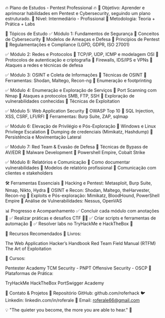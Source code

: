 🔥 Plano de Estudos - Pentest Professional 🔥
📌 Objetivo: Aprender e aprimorar habilidades em Pentest e Cybersecurity, seguindo um plano estruturado.
📌 Nível: Intermediário - Profissional
📌 Metodologia: Teoria + Prática + Labs

📅 Tópicos de Estudo
✅ Módulo 1: Fundamentos de Segurança
🔹 Conceitos de Cybersecurity
🔹 Modelos de Ameaças e Defesa
🔹 Princípios de Pentest
🔹 Regulamentações e Compliance (LGPD, GDPR, ISO 27001)

✅ Módulo 2: Redes e Protocolos
🔹 TCP/IP, UDP, ICMP e modelagem OSI
🔹 Protocolos de autenticação e criptografia
🔹 Firewalls, IDS/IPS e VPNs
🔹 Ataques a redes e técnicas de defesa

✅ Módulo 3: OSINT e Coleta de Informações
🔹 Técnicas de OSINT
🔹 Ferramentas: Shodan, Maltego, Recon-ng
🔹 Enumeração e footprinting

✅ Módulo 4: Enumeração e Exploração de Serviços
🔹 Port Scanning com Nmap
🔹 Ataques a protocolos SMB, FTP, SSH
🔹 Exploração de vulnerabilidades conhecidas
🔹 Técnicas de Exploitation

✅ Módulo 5: Web Application Security
🔹 OWASP Top 10
🔹 SQL Injection, XSS, CSRF, LFI/RFI
🔹 Ferramentas: Burp Suite, ZAP, sqlmap

✅ Módulo 6: Elevação de Privilégio e Pós-Exploração
🔹 Windows e Linux Privilege Escalation
🔹 Dumping de credenciais (Mimikatz, Hashdump)
🔹 Persistência e Movimentação Lateral

✅ Módulo 7: Red Team & Evasão de Defesa
🔹 Técnicas de Bypass de AV/EDR
🔹 Malware Development
🔹 Powershell Empire, Cobalt Strike

✅ Módulo 8: Relatórios e Comunicação
🔹 Como documentar vulnerabilidades
🔹 Modelos de relatório profissional
🔹 Comunicação com clientes e stakeholders

🛠 Ferramentas Essenciais
📌 Hacking e Pentest: Metasploit, Burp Suite, Nmap, Nikto, Hydra
📌 OSINT e Recon: Shodan, Maltego, theHarvester, Recon-ng
📌 Exploits e Pós-exploração: Mimikatz, BloodHound, PowerShell Empire
📌 Análise de Vulnerabilidades: Nessus, OpenVAS

📊 Progresso e Acompanhamento
✅ Concluir cada módulo com anotações 📖
✅ Realizar práticas e desafios CTF 🕵️‍♂️
✅ Criar scripts e ferramentas de automação 🔧
✅ Resolver labs no TryHackMe e HackTheBox 🏴

🚀 Recursos Recomendados
📖 Livros:

The Web Application Hacker’s Handbook
Red Team Field Manual (RTFM)
The Art of Exploitation

🎥 Cursos:

Pentester Academy
TCM Security - PNPT
Offensive Security - OSCP
🔗 Plataformas de Prática:

TryHackMe
HackTheBox
PortSwigger Academy

📌 Contato & Projetos
📂 Repositório GitHub: github.com/roferhack
🐦 Linkedin: linkedin.com/in/roferale
📧 Email: roferale66@gmail.com

💡 "The quieter you become, the more you are able to hear." 🎯
